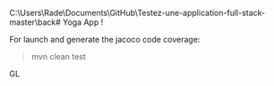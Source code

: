 C:\Users\Rade\Documents\GitHub\Testez-une-application-full-stack-master\back# Yoga App !


For launch and generate the jacoco code coverage:
> mvn clean test

GL
